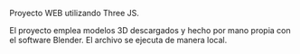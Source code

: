 Proyecto WEB utilizando Three JS. 

El proyecto emplea modelos 3D descargados y hecho por mano propia con el software Blender. 
El archivo se ejecuta de manera local.
